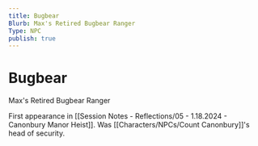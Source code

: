 ```yaml
---
title: Bugbear
Blurb: Max's Retired Bugbear Ranger
Type: NPC
publish: true
---
```


# Bugbear
Max's Retired Bugbear Ranger

First appearance in [[Session Notes - Reflections/05 - 1.18.2024 - Canonbury Manor Heist]]. 
Was [[Characters/NPCs/Count Canonbury]]'s head of security. 